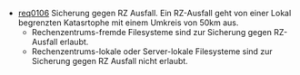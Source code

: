   * [req0106](https://github.com/DomainDrivenArchitecture/ddaRequirement/blob/master/en/requirements/req0106.md) Sicherung gegen RZ Ausfall. Ein RZ-Ausfall geht von einer Lokal begrenzten Katasrtophe mit einem Umkreis von 50km aus.
    * Rechenzentrums-fremde Filesysteme sind zur Sicherung gegen RZ-Ausfall erlaubt.
    * Rechenzentrums-lokale oder Server-lokale Filesysteme sind zur Sicherung gegen RZ Ausfall nicht erlaubt.
